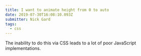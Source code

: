 ```yaml
---
title: I want to animate height from 0 to auto
date: 2019-07-30T16:08:10.093Z
submitter: Nick Gard
tags:
  - css
---
```


The inability to do this via CSS leads to a lot of poor JavaScript implementations.
